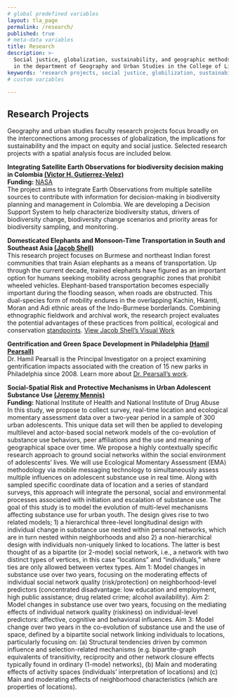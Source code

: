 ```yaml
---
# global predefined variables
layout: tla_page
permalink: /research/
published: true
# meta-data variables
title: Research
description: >-
  Social justice, globalization, sustainability, and geographic methods are the four focus areas of research projects 
  in the department of Geography and Urban Studies in the College of Liberal Arts at Temple University.
keywords: 'research projects, social justice, globilization, sustainability, geographic methods' 
# custom variables

---
```

## Research Projects
Geography and urban studies faculty research projects focus broadly on the interconnections among processes of globalization, the implications for sustainability and the impact on equity and social justice. Selected research projects with a spatial analysis focus are included below.

**Integrating Satellite Earth Observations for biodiversity decision making in Colombia [(Victor H. Gutierrez-Velez)](https://liberalarts.temple.edu/academics/faculty/gutierrez-velez-victor-hugo)**<br>
**Funding:** [NASA](https://cce.nasa.gov/cgi-bin/bio/pi_list.pl?project_group_id=3863)<br>
The project aims to integrate Earth Observations from multiple satellite sources to contribute with information for decision-making in biodiversity planning and management in Colombia. We are developing a Decision Support System to help characterize biodiversity status, drivers of biodiversity change, biodiversity change scenarios and priority areas for biodiversity sampling, and monitoring.

**Domesticated Elephants and Monsoon-Time Transportation in South and Southeast Asia [(Jacob Shell)](https://liberalarts.temple.edu/academics/faculty/shell-jacob)**<br>
This research project focuses on Burmese and northeast Indian forest communities that train Asian elephants as a means of transportation. Up through the current decade, trained elephants have figured as an important option for humans seeking mobility across geographic zones that prohibit wheeled vehicles. Elephant-based transportation becomes especially important during the flooding season, when roads are obstructed. This dual-species form of mobility endures in the overlapping Kachin, Hkamti, Moran and Adi ethnic areas of the Indo-Burmese borderlands. Combining ethnographic fieldwork and archival work, the research project evaluates the potential advantages of these practices from political, ecological and conservation [standpoints](https://carbonmade-media.accelerator.net/33236169;600x450.webp). 
[View Jacob Shell’s Visual Work](https://jacobshell.carbonmade.com/projects/6306253)

**Gentrification and Green Space Development in Philadelphia [(Hamil Pearsall)](https://liberalarts.temple.edu/academics/faculty/pearsall-hamil)**<br>
Dr. Hamil Pearsall is the Principal Investigator on a project examining gentrification impacts associated with the creation of 15 new parks in Philadelphia since 2008. Learn more about [Dr. Pearsall’s work](https://sites.temple.edu/hpearsall/).

**Social-Spatial Risk and Protective Mechanisms in Urban Adolescent Substance Use [(Jeremy Mennis)](https://liberalarts.temple.edu/academics/faculty/mennis-jeremy)**<br>
**Funding:** National Institute of Health and National Institute of Drug Abuse<br>
In this study, we propose to collect survey, real-time location and ecological momentary assessment data over a two-year period in a sample of 300 urban adolescents. This unique data set will then be applied to developing multilevel and actor-based social network models of the co-evolution of substance use behaviors, peer affiliations and the use and meaning of geographical space over time. We propose a highly contextually specific research approach to ground social networks within the social environment of adolescents’ lives. We will use Ecological Momentary Assessment (EMA) methodology via mobile messaging technology to simultaneously assess multiple influences on adolescent substance use in real time. Along with sampled specific coordinate data of location and a series of standard surveys, this approach will integrate the personal, social and environmental processes associated with initiation and escalation of substance use. The goal of this study is to model the evolution of multi-level mechanisms affecting substance use for urban youth. The design gives rise to two related models; 1) a hierarchical three-level longitudinal design with individual change in substance use nested within personal networks, which are in turn nested within neighborhoods and also 2) a non-hierarchical design with individuals non-uniquely linked to locations. The latter is best thought of as a bipartite (or 2-mode) social network, i.e., a network with two distinct types of vertices, in this case “locations” and “individuals,” where ties are only allowed between vertex types. Aim 1: Model changes in substance use over two years, focusing on the moderating effects of individual social network quality (risk/protection) on neighborhood-level predictors (concentrated disadvantage: low education and employment, high public assistance; drug related crime; alcohol availability). Aim 2: Model changes in substance use over two years, focusing on the mediating effects of individual network quality (riskiness) on individual-level predictors: affective, cognitive and behavioral influences. Aim 3: Model change over two years in the co-evolution of substance use and the use of space, defined by a bipartite social network linking individuals to locations, particularly focusing on: (a) Structural tendencies driven by common influence and selection-related mechanisms (e.g. bipartite-graph equivalents of transitivity, reciprocity and other network closure effects typically found in ordinary (1-mode) networks), (b) Main and moderating effects of activity spaces (individuals’ interpretation of locations) and (c) Main and moderating effects of neighborhood characteristics (which are properties of locations).
